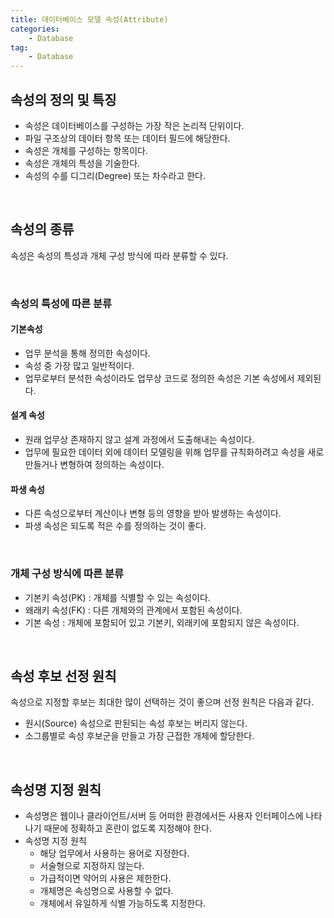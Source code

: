 ```yaml
---
title: 데이터베이스 모델 속성(Attribute)
categories:
    - Database
tag:
    - Database
---
```


## 속성의 정의 및 특징

- 속성은 데이터베이스를 구성하는 가장 작은 논리적 단위이다.
- 파일 구조상의 데이터 항목 또는 데이터 필드에 해당한다.
- 속성은 개체를 구성하는 항목이다.
- 속성은 개체의 특성을 기술한다.
- 속성의 수를 디그리(Degree) 또는 차수라고 한다.

<br>

## 속성의 종류
속성은 속성의 특성과 개체 구성 방식에 따라 분류할 수 있다.

<br>

### **속성의 특성에 따른 분류**
#### 기본속성
- 업무 분석을 통해 정의한 속성이다.
- 속성 중 가장 많고 일반적이다.
- 업무로부터 분석한 속성이라도 업무상 코드로 정의한 속성은 기본 속성에서 제외된다.
#### 설계 속성
- 원래 업무상 존재하지 않고 설계 과정에서 도출해내는 속성이다.
- 업무에 필요한 데이터 외에 데이터 모델링을 위해 업무를 규칙화하려고 속성을 새로 만들거나 변형하여 정의하는 속성이다.
#### 파생 속성
- 다른 속성으로부터 계산이나 변형 등의 영향을 받아 발생하는 속성이다.
- 파생 속성은 되도록 적은 수를 정의하는 것이 좋다.

<br>

### **개체 구성 방식에 따른 분류**

- 기본키 속성(PK) : 개체를 식별할 수 있는 속성이다.                               
- 왜래키 속성(FK) : 다른 개체와의 관계에서 포함된 속성이다.
- 기본 속성 : 개체에 포함되어 있고 기본키, 외래키에 포함되지 않은 속성이다.

<br>

## 속성 후보 선정 원칙
속성으로 지정할 후보는 최대한 많이 선택하는 것이 좋으며 선정 원칙은 다음과 같다.
- 원시(Source) 속성으로 판된되는 속성 후보는 버리지 않는다.
- 소그룹별로 속성 후보군을 만들고 가장 근접한 개체에 할당한다.

<br>

## 속성명 지정 원칙
- 속성명은 웹이나 클라이언트/서버 등 어떠한 환경에서든 사용자 인터페이스에 나타나기 때문에 정확하고 혼란이 없도록 지정해야 한다.
- 속성명 지정 원칙 
  - 해당 업무에서 사용하는 용어로 지정한다.
  - 서술형으로 지정하지 않는다.
  - 가급적이면 약어의 사용은 제한한다.
  - 개체명은 속성명으로 사용할 수 없다.
  - 개체에서 유일하게 식별 가능하도록 지정한다.